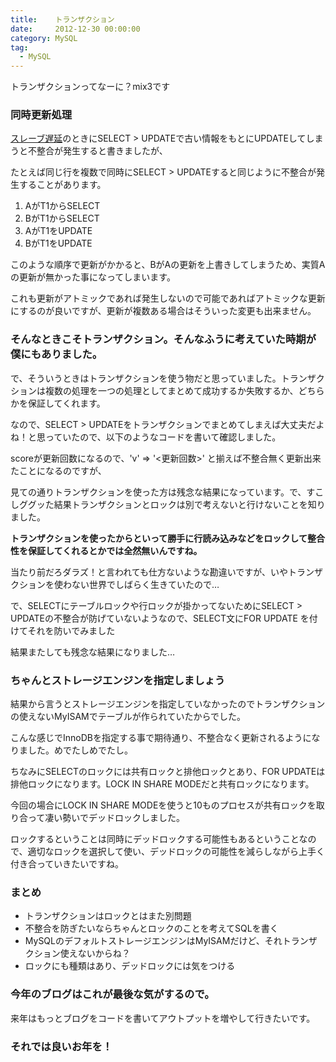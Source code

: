 ```yaml
---
title:    トランザクション
date:     2012-12-30 00:00:00
category: MySQL
tag:
  - MySQL
---
```


トランザクションってなーに？mix3です

### 同時更新処理

[スレーブ遅延](http://mix3.github.io/2012/11/03/20121103/)のときにSELECT > UPDATEで古い情報をもとにUPDATEしてしまうと不整合が発生すると書きましたが、

たとえば同じ行を複数で同時にSELECT > UPDATEすると同じように不整合が発生することがあります。

1. AがT1からSELECT
2. BがT1からSELECT
3. AがT1をUPDATE
4. BがT1をUPDATE

このような順序で更新がかかると、BがAの更新を上書きしてしまうため、実質Aの更新が無かった事になってしまいます。

これも更新がアトミックであれば発生しないので可能であればアトミックな更新にするのが良いですが、更新が複数ある場合はそういった変更も出来ません。

### そんなときこそトランザクション。そんなふうに考えていた時期が僕にもありました。

で、そういうときはトランザクションを使う物だと思っていました。トランザクションは複数の処理を一つの処理としてまとめて成功するか失敗するか、どちらかを保証してくれます。

なので、SELECT > UPDATEをトランザクションでまとめてしまえば大丈夫だよね！と思っていたので、以下のようなコードを書いて確認しました。

<script src="https://gist.github.com/4411441.js"></script>

<script src="https://gist.github.com/4411446.js"></script>

scoreが更新回数になるので、'v' => '<更新回数>' と揃えば不整合無く更新出来たことになるのですが、

見ての通りトランザクションを使った方は残念な結果になっています。で、すこしググッた結果トランザクションとロックは別で考えないと行けないことを知りました。

<strong>トランザクションを使ったからといって勝手に行読み込みなどをロックして整合性を保証してくれるとかでは全然無いんですね。</strong>

当たり前だろダラズ！と言われても仕方ないような勘違いですが、いやトランザクションを使わない世界でしばらく生きていたので…

で、SELECTにテーブルロックや行ロックが掛かってないためにSELECT > UPDATEの不整合が防げていないようなので、SELECT文にFOR UPDATE を付けてそれを防いでみました

<script src="https://gist.github.com/4411474.js"></script>

結果またしても残念な結果になりました…

### ちゃんとストレージエンジンを指定しましょう

結果から言うとストレージエンジンを指定していなかったのでトランザクションの使えないMyISAMでテーブルが作られていたからでした。

<script src="https://gist.github.com/4411511.js"></script>

こんな感じでInnoDBを指定する事で期待通り、不整合なく更新されるようになりました。めでたしめでたし。

ちなみにSELECTのロックには共有ロックと排他ロックとあり、FOR UPDATEは排他ロックになります。LOCK IN SHARE MODEだと共有ロックになります。

今回の場合にLOCK IN SHARE MODEを使うと10ものプロセスが共有ロックを取り合って凄い勢いでデッドロックしました。

<script src="https://gist.github.com/4411540.js"></script>

ロックするということは同時にデッドロックする可能性もあるということなので、適切なロックを選択して使い、デッドロックの可能性を減らしながら上手く付き合っていきたいですね。

### まとめ

* トランザクションはロックとはまた別問題
 * 不整合を防ぎたいならちゃんとロックのことを考えてSQLを書く
* MySQLのデフォルトストレージエンジンはMyISAMだけど、それトランザクション使えないからね？
* ロックにも種類はあり、デッドロックには気をつける

### 今年のブログはこれが最後な気がするので。

来年はもっとブログをコードを書いてアウトプットを増やして行きたいです。

### それでは良いお年を！
